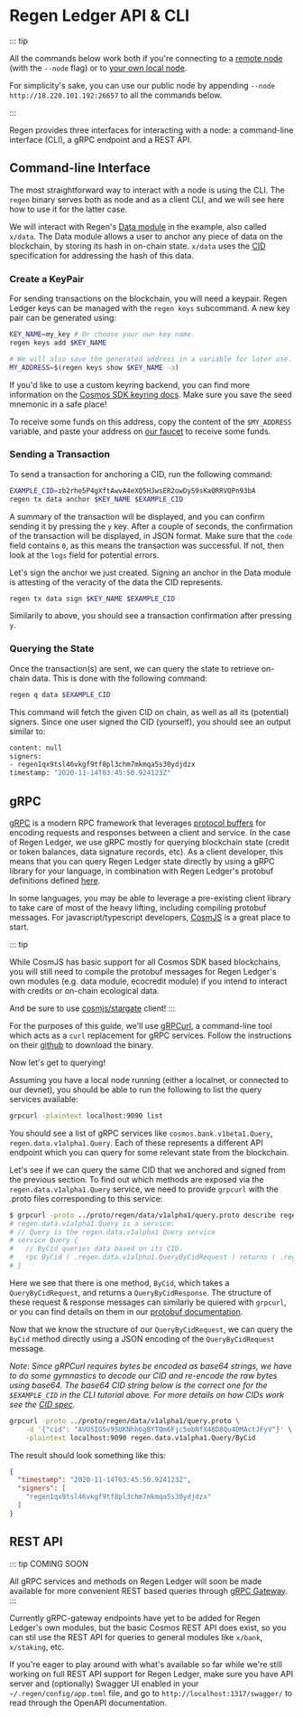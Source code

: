 # Regen Ledger API & CLI

::: tip

All the commands below work both if you're connecting to a [remote node](./getting-started.md#connecting-to-an-existing-network) (with the `--node` flag) or to [your own local node](./getting-started.md#running-a-localnet).

For simplicity's sake, you can use our public node by appending `--node http://18.220.101.192:26657` to all the commands below.

:::

Regen provides three interfaces for interacting with a node: a command-line interface (CLI), a gRPC endpoint and a REST API.

## Command-line Interface

The most straightforward way to interact with a node is using the CLI. The `regen` binary serves both as node and as a client CLI, and we will see here how to use it for the latter case.

We will interact with Regen's [Data module](./modules/data/) in the example, also called `x/data`. The Data module allows a user to anchor any piece of data on the blockchain, by storing its hash in on-chain state. `x/data` uses the [CID](https://github.com/multiformats/cid) specification for addressing the hash of this data.

### Create a KeyPair

For sending transactions on the blockchain, you will need a keypair. Regen Ledger keys can be managed with the `regen keys` subcommand. A new key pair can be generated using:

```sh
KEY_NAME=my_key # Or choose your own key name.
regen keys add $KEY_NAME

# We will also save the generated address in a variable for later use.
MY_ADDRESS=$(regen keys show $KEY_NAME -a)
```

If you'd like to use a custom keyring backend, you can find more information on the [Cosmos SDK keyring docs](https://docs.cosmos.network/master/run-node/keyring.html). Make sure you save the seed mnemonic in a safe place!

To receive some funds on this address, copy the content of the `$MY_ADDRESS` variable, and paste your address on [our faucet](https://faucet.devnet.regen.vitwit.com) to receive some funds.

### Sending a Transaction

To send a transaction for anchoring a CID, run the following command:

```sh
EXAMPLE_CID=zb2rhe5P4gXftAwvA4eXQ5HJwsER2owDyS9sKaQRRVQPn93bA
regen tx data anchor $KEY_NAME $EXAMPLE_CID
```

A summary of the transaction will be displayed, and you can confirm sending it by pressing the `y` key. After a couple of seconds, the confirmation of the transaction will be displayed, in JSON format. Make sure that the `code` field contains `0`, as this means the transaction was successful. If not, then look at the `logs` field for potential errors.

Let's sign the anchor we just created. Signing an anchor in the Data module is attesting of the veracity of the data the CID represents.

```sh
regen tx data sign $KEY_NAME $EXAMPLE_CID
```

Similarily to above, you should see a transaction confirmation after pressing `y`.

### Querying the State

Once the transaction(s) are sent, we can query the state to retrieve on-chain data. This is done with the following command:

```sh
regen q data $EXAMPLE_CID
```

This command will fetch the given CID on chain, as well as all its (potential) signers. Since one user signed the CID (yourself), you should see an output similar to:

```sh
content: null
signers:
- regen1qx9tsl46vkgf9tf8pl3chm7mkmqa5s30ydjdzx
timestamp: "2020-11-14T03:45:50.924123Z"
```

## gRPC

[gRPC](https://grpc.io/docs/what-is-grpc/introduction/) is a modern RPC framework that leverages
[protocol buffers](https://developers.google.com/protocol-buffers) for encoding requests
and responses between a client and service. In the case of Regen Ledger, we use gRPC mostly for querying blockchain 
state (credit or token balances, data signature records, etc). As a client developer, this means that you
can query Regen Ledger state directly by using a gRPC library for your language, in combination with Regen Ledger's
protobuf definitions defined [here](https://github.com/regen-network/regen-ledger/tree/master/proto/regen).

In some languages, you may be able to leverage a pre-existing client library to take care of most of the heavy lifting,
including compiling protobuf messages. For javascript/typescript developers, [CosmJS](https://github.com/cosmos/cosmjs)
is a great place to start.

::: tip

While CosmJS has basic support for all Cosmos SDK based blockchains, you will still need to compile the protobuf messages
for Regen Ledger's own modules (e.g. data module, ecocredit module) if you intend to interact with credits or on-chain
ecological data.

And be sure to use [cosmjs/stargate](https://cosmos.github.io/cosmjs/latest/stargate/index.html)
 client!
:::

For the purposes of this guide, we'll use [gRPCurl](https://github.com/fullstorydev/grpcurl), a command-line tool
which acts as a `curl` replacement for gRPC services. Follow the instructions on their [github](https://github.com/fullstorydev/grpcurl)
to download the binary.

Now let's get to querying!

Assuming you have a local node running (either a localnet, or connected to our devnet), you should be able
to run the following to list the query services available:

```sh
grpcurl -plaintext localhost:9090 list
```

You should see a list of gRPC services like `cosmos.bank.v1beta1.Query`, `regen.data.v1alpha1.Query`. Each of these
represents a different API endpoint which you can query for some relevant state from the blockchain.

Let's see if we can query the same CID that we anchored and signed from the previous section. To find out
which methods are exposed via the `regen.data.v1alpha1.Query` service, we need to provide `grpcurl` with
the .proto files corresponding to this service:

```sh
$ grpcurl -proto ../proto/regen/data/v1alpha1/query.proto describe regen.data.v1alpha1.Query
# regen.data.v1alpha1.Query is a service:
# // Query is the regen.data.v1alpha1 Query service
# service Query {
#   // ByCid queries data based on its CID.
#   rpc ByCid ( .regen.data.v1alpha1.QueryByCidRequest ) returns ( .regen.data.v1alpha1.QueryByCidResponse );
# }
```

Here we see that there is one method, `ByCid`, which takes a `QueryByCidRequest`, and returns a `QueryByCidResponse`.
The structure of these request & response messages can similarly be quiered with `grpcurl`, or you can find
details on them in our [protobuf documentation](./modules/data/protobuf.md#regen-data-v1alpha1-query-proto).

Now that we know the structure of our `QueryByCidRequest`, we can query the `ByCid` method directly using a JSON
encoding of the `QueryByCidRequest` message.

_Note: Since gRPCurl requires bytes be encoded as base64 strings, we have to do some gymnastics to decode our CID
and re-encode the raw bytes using base64. The base64 CID string below is the correct one for the `$EXAMPLE_CID` in
the CLI tutorial above. For more details on how CIDs work see the [CID spec](https://github.com/multiformats/cid)._

```sh
grpcurl -proto ../proto/regen/data/v1alpha1/query.proto \
    -d '{"cid": "AVUSIG5v95UKNhh6gBYTQm6Fjc5obNfX48D8Qu4DMActJFyV"}' \
    -plaintext localhost:9090 regen.data.v1alpha1.Query/ByCid
```

The result should look something like this:

```json
{
  "timestamp": "2020-11-14T03:45:50.924123Z",
  "signers": [
    "regen1qx9tsl46vkgf9tf8pl3chm7mkmqa5s30ydjdzx"
  ]
}
```


## REST API

::: tip COMING SOON

All gRPC services and methods on Regen Ledger will soon be made available for more convenient
REST based queries through [gRPC Gateway](https://github.com/grpc-ecosystem/grpc-gateway).
:::

Currently gRPC-gateway endpoints have yet to be added for Regen Ledger's own modules, but the basic
Cosmos REST API does exist, so you can stil use the REST API for queries to general modules like `x/bank`,
`x/staking`, etc.

If you're eager to play around with what's available so far while we're still working on
full REST API support for Regen Ledger, make sure you have API server and (optionally)
Swagger UI enabled in your `~/.regen/config/app.toml` file, and go to
`http://localhost:1317/swagger/` to read through the OpenAPI documentation.



